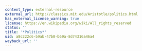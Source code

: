 ```yaml
---
content_type: external-resource
external_url: http://classics.mit.edu/Aristotle/politics.html
has_external_license_warning: true
license: https://en.wikipedia.org/wiki/All_rights_reserved
status: ''
title: '*Politics*'
uid: a8c222c6-b9ab-47b0-b69a-8d74316a46a4
wayback_url: ''
---
```

